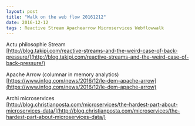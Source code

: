 ```yaml
---
layout: post
title: "Walk on the web flow 20161212"
date: 2016-12-12
tags : Reactive Stream Apachearrow Microservices Webflowwalk
---
```


Actu philosophie Stream   
[http://blog.takipi.com/reactive-streams-and-the-weird-case-of-back-pressure/](http://blog.takipi.com/reactive-streams-and-the-weird-case-of-back-pressure/)

Apache Arrow (columnar in memory analytics)   
[https://www.infoq.com/news/2016/12/le-dem-apache-arrow](https://www.infoq.com/news/2016/12/le-dem-apache-arrow)

Archi microservices      
[http://blog.christianposta.com/microservices/the-hardest-part-about-microservices-data/](http://blog.christianposta.com/microservices/the-hardest-part-about-microservices-data/)

